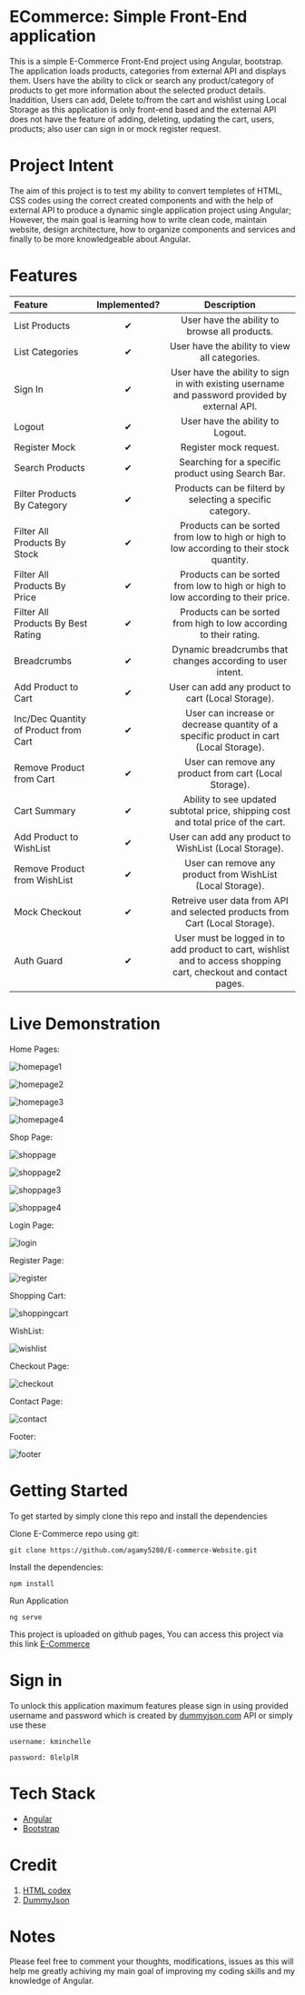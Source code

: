 # ECommerce: Simple Front-End application
This is a simple E-Commerce Front-End project using Angular, bootstrap. The application loads products, categories from external API and displays them. Users have the ability to click or search any product/category of products to get more information about the selected product details. Inaddition, Users can add, Delete to/from the cart and wishlist using Local Storage as this application is only front-end based and the external API does not have the feature of adding, deleting, updating the cart, users, products; also user can sign in or mock register request.
# Project Intent
The aim of this project is to test my ability to convert templetes of HTML, CSS codes using the correct created components and with the help of external API to produce a dynamic single application project using Angular; However, the main goal is learning how to write clean code, maintain website, design architecture, how to organize components and services and finally to be more knowledgeable about Angular.
# Features
| Feature | Implemented? | Description
| :--- | :---: | :---: |
| List Products | ✔ | User have the ability to browse all products.
| List Categories | ✔ | User have the ability to view all categories.
| Sign In | ✔ | User have the ability to sign in with existing username and password provided by external API.
| Logout | ✔ | User have the ability to Logout.
| Register Mock | ✔ | Register mock request.
| Search Products | ✔ | Searching for a specific product using Search Bar.
| Filter Products By Category | ✔ | Products can be filterd by selecting a specific category.
| Filter All Products By Stock | ✔ | Products can be sorted from low to high or high to low according to their stock quantity.
| Filter All Products By Price | ✔ | Products can be sorted from low to high or high to low according to their price.
| Filter All Products By Best Rating | ✔ | Products can be sorted from high to low according to their rating.
| Breadcrumbs | ✔ | Dynamic breadcrumbs that changes according to user intent.
| Add Product to Cart | ✔ | User can add any product to cart (Local Storage).
| Inc/Dec Quantity of Product from Cart | ✔ | User can increase or decrease quantity of a specific product in cart (Local Storage).
| Remove Product from Cart | ✔ | User can remove any product from cart (Local Storage).
| Cart Summary | ✔ | Ability to see updated subtotal price, shipping cost and total price of the cart.
| Add Product to WishList | ✔ | User can add any product to WishList (Local Storage).
| Remove Product from WishList | ✔ | User can remove any product from WishList (Local Storage).
| Mock Checkout | ✔ | Retreive user data from API and selected products from Cart (Local Storage).
| Auth Guard | ✔ | User must be logged in to add product to cart, wishlist and to access shopping cart, checkout and contact pages.

# Live Demonstration

Home Pages:

![homepage1](https://user-images.githubusercontent.com/79969562/217333070-88911b53-2887-4803-baca-8dde5047962c.JPG)

![homepage2](https://user-images.githubusercontent.com/79969562/217333130-960f84e6-85df-4f64-9235-37958310a381.JPG)

![homepage3](https://user-images.githubusercontent.com/79969562/217333129-3544df90-e5ee-42c5-87ec-5e0073ec70de.JPG)

![homepage4](https://user-images.githubusercontent.com/79969562/217333131-410d2926-ec80-4375-bb73-b0266bba2e35.JPG)

Shop Page:

![shoppage](https://user-images.githubusercontent.com/79969562/217333347-4d97b9e1-106b-4e4a-9745-005667e226b7.JPG)

![shoppage2](https://user-images.githubusercontent.com/79969562/217333352-bdab9c26-a08a-435a-9d05-7b83abacc653.JPG)

![shoppage3](https://user-images.githubusercontent.com/79969562/217333358-63a27b94-eac8-44c2-962e-3f66b4ea7b50.JPG)

![shoppage4](https://user-images.githubusercontent.com/79969562/217333366-de0b263d-b347-4202-8d02-61f59aa9b4ad.JPG)


Login Page:

![login](https://user-images.githubusercontent.com/79969562/217334088-da52b4b9-de23-4c03-818e-0d18f03bad3e.JPG)

Register Page:

![register](https://user-images.githubusercontent.com/79969562/217334318-1565daff-65f8-491a-9ccb-dc35bb6b05b3.JPG)

Shopping Cart:

![shoppingcart](https://user-images.githubusercontent.com/79969562/217333491-f32b00e0-404b-4dc0-a093-1d436de97f93.JPG)


WishList:

![wishlist](https://user-images.githubusercontent.com/79969562/217334266-51de0b4e-ca7e-4246-9504-e04c902aae2c.JPG)


Checkout Page:

![checkout](https://user-images.githubusercontent.com/79969562/217334386-fec045b7-c239-45b5-bcf6-cf032f6d3732.JPG)

Contact Page:

![contact](https://user-images.githubusercontent.com/79969562/217334451-c5fc0653-ecad-4149-9588-dd7a03747156.JPG)

Footer:

![footer](https://user-images.githubusercontent.com/79969562/217334488-2d91f616-b827-4f9b-aa3d-1ae40614bc55.JPG)

# Getting Started
To get started by simply clone this repo and install the dependencies

Clone E-Commerce repo using git:
```
git clone https://github.com/agamy5280/E-commerce-Website.git
```
Install the dependencies:
```
npm install
```
Run Application
```
ng serve
```
This project is uploaded on github pages, You can access this project via this link [E-Commerce](https://agamy5280.github.io/E-commerce-Website/)
# Sign in

To unlock this application maximum features please sign in using provided username and password which is created by [dummyjson.com](https://dummyjson.com/users) API
or simply use these
```
username: kminchelle
```
```
password: 0lelplR
```

# Tech Stack

* [Angular](https://angular.io/)
* [Bootstrap](https://getbootstrap.com/)

# Credit

1. [HTML codex](https://htmlcodex.com/)
2. [DummyJson](https://dummyjson.com/)

# Notes

Please feel free to comment your thoughts, modifications, issues as this will help me greatly achiving my main goal of improving my coding skills and my knowledge of Angular. 
